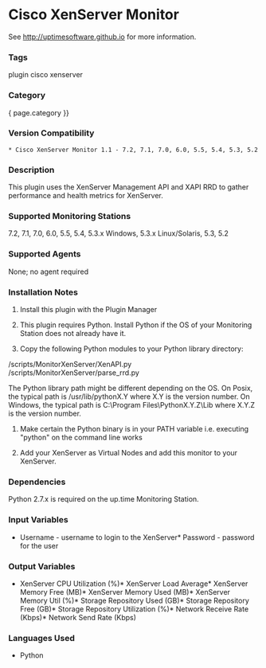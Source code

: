 # Cisco XenServer Monitor

See http://uptimesoftware.github.io for more information.

### Tags 
 plugin   cisco   xenserver  

### Category

{ page.category }}

### Version Compatibility


  
    * Cisco XenServer Monitor 1.1 - 7.2, 7.1, 7.0, 6.0, 5.5, 5.4, 5.3, 5.2
  


### Description
This plugin uses the XenServer Management API and XAPI RRD to gather performance and health metrics for XenServer.


### Supported Monitoring Stations

7.2, 7.1, 7.0, 6.0, 5.5, 5.4, 5.3.x Windows, 5.3.x Linux/Solaris, 5.3, 5.2

### Supported Agents
None; no agent required

### Installation Notes
<ol>
<li><p>Install this plugin with the Plugin Manager</p></li>
<li><p>This plugin requires Python. Install Python if the OS of your Monitoring Station does not already have it.</p></li>
<li><p>Copy the following Python modules to your Python library directory:</p></li>
</ol>


<p>/scripts/MonitorXenServer/XenAPI.py
/scripts/MonitorXenServer/parse_rrd.py</p>

<p>The Python library path might be different depending on the OS.
On Posix, the typical path is /usr/lib/pythonX.Y where X.Y is the version number.
On Windows, the typical path is C:\Program Files\PythonX.Y.Z\Lib where X.Y.Z is the version number.</p>

<ol>
<li><p>Make certain the Python binary is in your PATH variable
i.e. executing "python" on the command line works</p></li>
<li><p>Add your XenServer as Virtual Nodes and add this monitor to your XenServer.</p></li>
</ol>



### Dependencies
<p>Python 2.7.x is required on the up.time Monitoring Station.</p>


### Input Variables
* Username - username to login to the XenServer* Password - password for the user

### Output Variables

* XenServer CPU Utilization (%)* XenServer Load Average* XenServer Memory Free (MB)* XenServer Memory Used (MB)* XenServer Memory Util (%)* Storage Repository Used (GB)* Storage Repository Free (GB)* Storage Repository Utilization (%)* Network Receive Rate (Kbps)* Network Send Rate (Kbps)

### Languages Used
* Python

